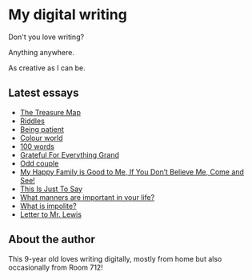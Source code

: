 # My digital writing

Don't you love writing?

Anything anywhere.

As creative as I can be.

## Latest essays

* [The Treasure Map](articles/20210926-treasure-map)
* [Riddles](articles/20210926-riddles)
* [Being patient](articles/20210927-being-patient)
* [Colour world](articles/20210927-colour-world)
* [100 words](articles/20210927-100-words)
* [Grateful For Everything Grand](articles/20210927-grateful-for-everything-grand)
* [Odd couple](articles/20210927-odd-couple)
* [My Happy Family is Good to Me, If You Don’t Believe Me, Come and See!](articles/20210927-my-happy-family)
* [This Is Just To Say](articles/20210927-just-to-say)
* [What manners are important in your life?](articles/20210927-what-manners-are-important-in-your-life)
* [What is impolite?](articles/20210927-what-is-impolite)
* [Letter to Mr. Lewis](articles/20210927-letter)

## About the author

This 9-year old loves writing digitally, mostly from home
but also occasionally from Room 712!
 